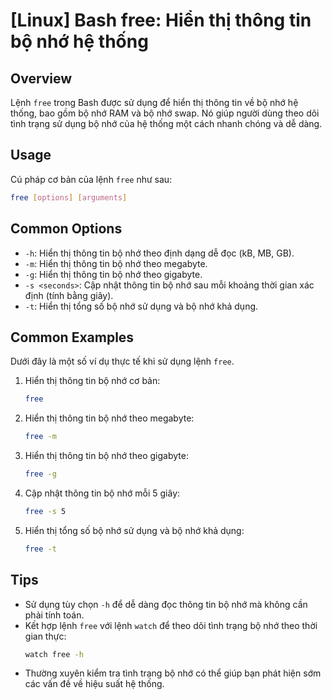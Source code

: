 # [Linux] Bash free: Hiển thị thông tin bộ nhớ hệ thống

## Overview
Lệnh `free` trong Bash được sử dụng để hiển thị thông tin về bộ nhớ hệ thống, bao gồm bộ nhớ RAM và bộ nhớ swap. Nó giúp người dùng theo dõi tình trạng sử dụng bộ nhớ của hệ thống một cách nhanh chóng và dễ dàng.

## Usage
Cú pháp cơ bản của lệnh `free` như sau:
```bash
free [options] [arguments]
```

## Common Options
- `-h`: Hiển thị thông tin bộ nhớ theo định dạng dễ đọc (kB, MB, GB).
- `-m`: Hiển thị thông tin bộ nhớ theo megabyte.
- `-g`: Hiển thị thông tin bộ nhớ theo gigabyte.
- `-s <seconds>`: Cập nhật thông tin bộ nhớ sau mỗi khoảng thời gian xác định (tính bằng giây).
- `-t`: Hiển thị tổng số bộ nhớ sử dụng và bộ nhớ khả dụng.

## Common Examples
Dưới đây là một số ví dụ thực tế khi sử dụng lệnh `free`.

1. Hiển thị thông tin bộ nhớ cơ bản:
   ```bash
   free
   ```

2. Hiển thị thông tin bộ nhớ theo megabyte:
   ```bash
   free -m
   ```

3. Hiển thị thông tin bộ nhớ theo gigabyte:
   ```bash
   free -g
   ```

4. Cập nhật thông tin bộ nhớ mỗi 5 giây:
   ```bash
   free -s 5
   ```

5. Hiển thị tổng số bộ nhớ sử dụng và bộ nhớ khả dụng:
   ```bash
   free -t
   ```

## Tips
- Sử dụng tùy chọn `-h` để dễ dàng đọc thông tin bộ nhớ mà không cần phải tính toán.
- Kết hợp lệnh `free` với lệnh `watch` để theo dõi tình trạng bộ nhớ theo thời gian thực:
  ```bash
  watch free -h
  ```
- Thường xuyên kiểm tra tình trạng bộ nhớ có thể giúp bạn phát hiện sớm các vấn đề về hiệu suất hệ thống.